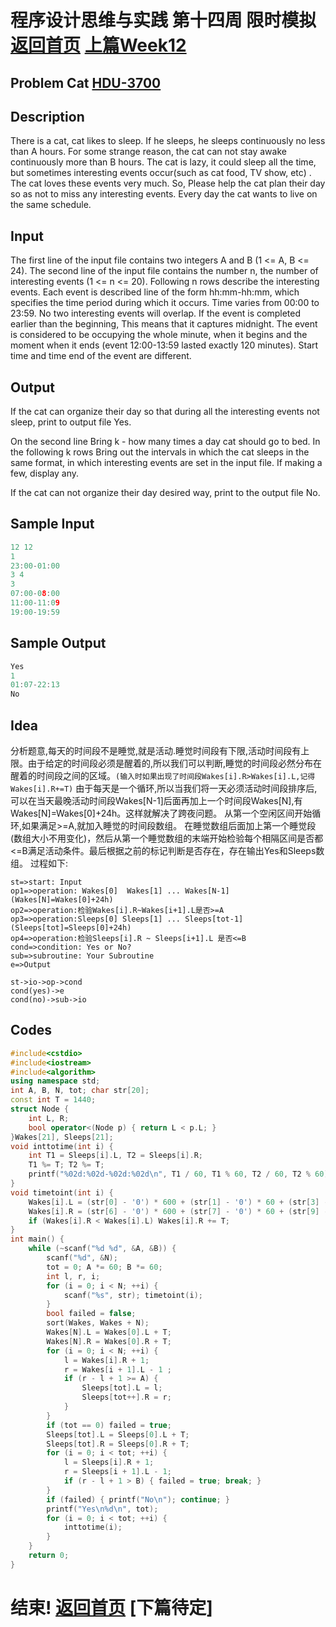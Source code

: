 # 程序设计思维与实践 第十四周 限时模拟    [返回首页](./index.md)        [上篇Week12](./week12.md)
## Problem Cat [HDU-3700](http://acm.hdu.edu.cn/showproblem.php?pid=3700)
## Description
There is a cat, cat likes to sleep.
If he sleeps, he sleeps continuously no less than A hours.
For some strange reason, the cat can not stay awake continuously more than B hours.
The cat is lazy, it could sleep all the time,
but sometimes interesting events occur(such as cat food, TV show, etc) .
The cat loves these events very much.
So, Please help the cat plan their day so as not to miss any interesting events.
Every day the cat wants to live on the same schedule.
 

## Input
The first line of the input file contains two integers A and B (1 <= A, B <= 24).
The second line of the input file contains the number n, the number of interesting events (1 <= n <= 20).
Following n rows describe the interesting events.
Each event is described line of the form hh:mm-hh:mm, which specifies
the time period during which it occurs. Time varies from 00:00 to 23:59.
No two interesting events will overlap.
If the event is completed earlier than the beginning, This means that it captures midnight.
The event is considered to be occupying the whole minute,
when it begins and the moment when it ends (event 12:00-13:59 lasted exactly 120 minutes). Start time and time end of the event are different.
 

## Output
If the cat can organize their day so that during all the interesting events not sleep, print to output file Yes.

On the second line Bring k - how many times a day cat should go to bed.
In the following k rows Bring out the intervals in which the cat sleeps in the same format, in which interesting events are set in the input file. If making a few, display any.

If the cat can not organize their day desired way, print to the output file No.
 

## Sample Input
```cpp
12 12
1
23:00-01:00
3 4
3
07:00-08:00
11:00-11:09
19:00-19:59
 ```

## Sample Output
```cpp
Yes
1
01:07-22:13
No
```

## Idea
分析题意,每天的时间段不是睡觉,就是活动.睡觉时间段有下限,活动时间段有上限。由于给定的时间段必须是醒着的,所以我们可以判断,睡觉的时间段必然分布在醒着的时间段之间的区域。```(输入时如果出现了时间段Wakes[i].R>Wakes[i].L,记得Wakes[i].R+=T)```
由于每天是一个循环,所以当我们将一天必须活动时间段排序后,可以在当天最晚活动时间段Wakes[N-1]后面再加上一个时间段Wakes[N],有Wakes[N]=Wakes[0]+24h。这样就解决了跨夜问题。
从第一个空闲区间开始循环,如果满足>=A,就加入睡觉的时间段数组。
在睡觉数组后面加上第一个睡觉段(数组大小不用变化)，然后从第一个睡觉数组的末端开始检验每个相隔区间是否都<=B满足活动条件。最后根据之前的标记判断是否存在，存在输出Yes和Sleeps数组。
过程如下:

```flow
st=>start: Input
op1=>operation: Wakes[0]  Wakes[1] ... Wakes[N-1]    (Wakes[N]=Wakes[0]+24h)
op2=>operation:检验Wakes[i].R~Wakes[i+1].L是否>=A
op3=>operation:Sleeps[0] Sleeps[1] ... Sleeps[tot-1] (Sleeps[tot]=Sleeps[0]+24h)
op4=>operation:检验Sleeps[i].R ~ Sleeps[i+1].L 是否<=B 
cond=>condition: Yes or No?
sub=>subroutine: Your Subroutine
e=>Output

st->io->op->cond
cond(yes)->e
cond(no)->sub->io
```

## Codes
```cpp
#include<cstdio>
#include<iostream>
#include<algorithm>
using namespace std;
int A, B, N, tot; char str[20];
const int T = 1440;
struct Node {
	int L, R;
	bool operator<(Node p) { return L < p.L; }
}Wakes[21], Sleeps[21];
void inttotime(int i) {
	int T1 = Sleeps[i].L, T2 = Sleeps[i].R;
	T1 %= T; T2 %= T;
	printf("%02d:%02d-%02d:%02d\n", T1 / 60, T1 % 60, T2 / 60, T2 % 60);
}
void timetoint(int i) {
	Wakes[i].L = (str[0] - '0') * 600 + (str[1] - '0') * 60 + (str[3] - '0') * 10 + (str[4] - '0');
	Wakes[i].R = (str[6] - '0') * 600 + (str[7] - '0') * 60 + (str[9] - '0') * 10 + (str[10] - '0');
	if (Wakes[i].R < Wakes[i].L) Wakes[i].R += T;
}
int main() {
	while (~scanf("%d %d", &A, &B)) {
		scanf("%d", &N);
		tot = 0; A *= 60; B *= 60;
		int l, r, i;
		for (i = 0; i < N; ++i) {
			scanf("%s", str); timetoint(i);
		}
		bool failed = false;
		sort(Wakes, Wakes + N);
		Wakes[N].L = Wakes[0].L + T;
		Wakes[N].R = Wakes[0].R + T;
		for (i = 0; i < N; ++i) {
			l = Wakes[i].R + 1;
			r = Wakes[i + 1].L - 1 ;
			if (r - l + 1 >= A) {
				Sleeps[tot].L = l;
				Sleeps[tot++].R = r;
			}
		}
		if (tot == 0) failed = true;
		Sleeps[tot].L = Sleeps[0].L + T;
		Sleeps[tot].R = Sleeps[0].R + T;
		for (i = 0; i < tot; ++i) {
			l = Sleeps[i].R + 1;
			r = Sleeps[i + 1].L - 1;
			if (r - l + 1 > B) { failed = true;	break; }
		}
		if (failed) { printf("No\n"); continue; } 
		printf("Yes\n%d\n", tot);
		for (i = 0; i < tot; ++i) {
			inttotime(i);
		}
	}
	return 0;
}
```
# 结束!       [返回首页](./index.md)        [下篇待定]
